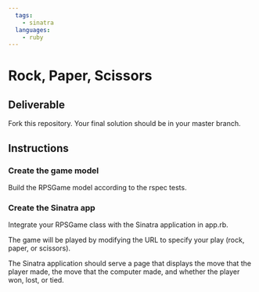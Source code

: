 ```yaml
---
  tags:
    - sinatra
  languages:
    - ruby
---
```


# Rock, Paper, Scissors

## Deliverable

Fork this repository. Your final solution should be in your master
branch.

## Instructions

### Create the game model

Build the RPSGame model according to the rspec tests.

### Create the Sinatra app

Integrate your RPSGame class with the Sinatra application in app.rb.

The game will be played by modifying the URL to specify your play (rock,
paper, or scissors).

The Sinatra application should serve a page that displays the move that the
player made, the move that the computer made, and whether the player
won, lost, or tied. 
